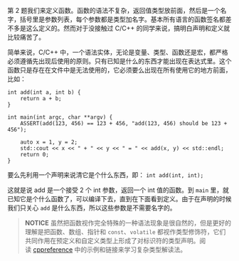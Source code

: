 第 2 题我们来定义函数。函数的语法不复杂，返回值类型放前面，然后是一个名字，括号里是参数列表，每个参数都是类型加名字。基本所有语言的函数签名都差不多是这么定义的。然而对于没接触过 C/C++ 的同学来说，搞明白声明和定义就比较痛苦了。

简单来说，C/C++ 中，一个语法实体，无论是变量、类型、函数还是宏，都严格必须遵循先出现后使用的原则。只有已知是什么的东西才能出现在表达式里。这个函数只是存在在文件中是无法使用的，它必须要么出现在所有使用它的地方前面，比如：

```
int add(int a, int b) {
    return a + b;
}

int main(int argc, char **argv) {
    ASSERT(add(123, 456) == 123 + 456, "add(123, 456) should be 123 + 456");

    auto x = 1, y = 2;
    std::cout << x << " + " << y << " = " << add(x, y) << std::endl;
    return 0;
}
```

要么先利用一个声明来说清它是个什么东西，即：
`int add(int, int);`

这就是说 add 是一个接受 2 个 int 参数，返回一个 int 值的函数。到 `main` 里，就已知它是个什么函数了，可以编译下去，直到在下面看到定义。由于在声明的时候我们只关心 `add` 是什么东西，所以这些参数是不需要名字的。

>**NOTICE** 虽然把函数视作完全特殊的一种语法现象是很自然的，但是更好的理解是把函数、数组、指针和 `const`、`volatile` 都视作类型修饰符，它们共同作用在预定义和自定义类型上形成了对标识符的类型声明。阅读 [cppreference](https://zh.cppreference.com/w/cpp/language/declarations) 中的示例和链接来学习复杂类型解读法。